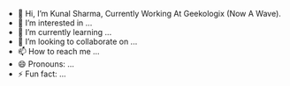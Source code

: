 - 👋 Hi, I’m Kunal Sharma, Currently Working At Geekologix (Now A Wave). 
- 👀 I’m interested in ...
- 🌱 I’m currently learning ...
- 💞️ I’m looking to collaborate on ...
- 📫 How to reach me ...
- 😄 Pronouns: ...
- ⚡ Fun fact: ...

<!---
kunal-geekologix/kunal-geekologix is a ✨ special ✨ repository because its `README.md` (this file) appears on your GitHub profile.
You can click the Preview link to take a look at your changes.
--->
